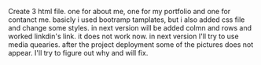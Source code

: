 Create 3 html file. one for about me, one for my portfolio and one for contanct me.
basicly i used bootramp tamplates, but i also added css file and change some styles.
in next version will be added colmn and rows and worked linkdin's link. it does not work now.
in next version I'll try to use media quearies.
after the project deployment some of the pictures does not appear. I'll try to figure out why and will fix.
